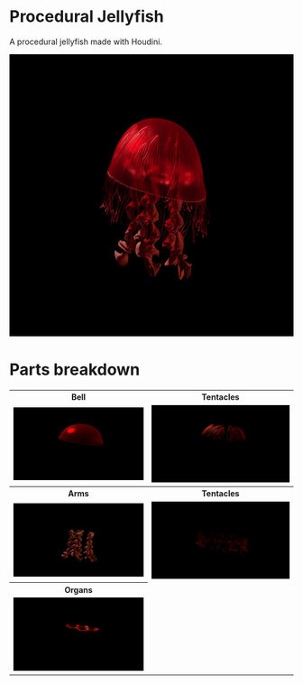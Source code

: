# Procedural Jellyfish

A procedural jellyfish made with Houdini.

<img height="500" alt="Jellyfish Parts" src="/assets/jellyfish.gif">

# Parts breakdown 


<table>
  <!-- row 1: labels -->
  <tr>
    <th>Bell</th>
    <th>Tentacles</th>
  </tr>
  <!-- row 2: images -->
  <tr>
    <td><img src="/assets/bell.png" alt="Jellyfish bell" width="100%"></td>
    <td><img src="/assets/veins.png" alt="Jellyfish tentacles" width="100%"></td>
  </tr>

  <!-- row 3: labels -->
  <tr>
    <th>Arms</th>
    <th>Tentacles</th>
  </tr>
  <!-- row 4: images -->
  <tr>
    <td><img src="/assets/arms.png" alt="Jellyfish arms" width="100%"></td>
    <td><img src="/assets/tentacles.png" alt="Jellyfish tentacles (alt)" width="100%"></td>
  </tr>

  <tr>
    <th>Organs</th>
  </tr>

  <tr>
    <td><img src="/assets/Organs.png" alt="Jellyfish organs" width="100%"></td>
  </tr>
</table>
